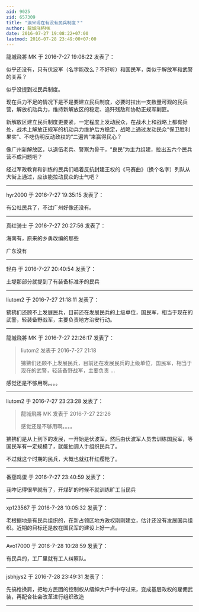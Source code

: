 ```yaml
---
aid: 9025
zid: 657309
title: "澳宋现在有没有民兵制度？"
author: 龍城飛將MK
date: 2016-07-27 19:08:22+07:00
lastmod: 2016-07-28 23:49:00+07:00
---
```


龍城飛將 MK 于 2016-7-27 19:08:22 发表了：

似乎还没有，只有伏波军（名字能改么？不好听）和国民军，类似于解放军和武警的关系？

似乎没提到过民兵制度。

现在兵力不足的情况下是不是要建立民兵制度，必要时拉出一支数量可观的民兵营，解放机动兵力，维持新解放区的稳定、追歼残敌和协助正规军剿匪。

新解放区建立民兵制度更要紧，一定程度上发动民众，在战术上和战略上都有好处，战术上解放正规军的机动兵力维护后方稳定，战略上通过发动民众“保卫胜利果实”、不吃伪明反动政权的“二遍苦”来赢得民心？

像广州新解放区，以退伍老兵、警察为骨干，“良民”为主力组建，拉出五六个民兵营不成问题吧？

经过军政教育和训练的民兵们唱着反抗封建王权的《马赛曲》（换个名字）列队从大街上通过，应该能拉动民众的士气吧？

---

hyr2000 于 2016-7-27 19:35:15 发表了：

有公社民兵了，不过广州好像还没有。

---

真红骑士 于 2016-7-27 20:27:56 发表了：

海南有，原来的乡勇改编的那些

广东没有

---

轻舟 于 2016-7-27 20:40:54 发表了：

土堤那部分就提到了有装备标准矛的民兵

---

liutom2 于 2016-7-27 21:18:11 发表了：

狒狒们还顾不上发展民兵，目前还在发展民兵的上级单位，国民军，相当于现在的武警，轻装备野战军，主要负责地方治安行动。

---

龍城飛將 MK 于 2016-7-27 22:26:17 发表了：

> liutom2 发表于 2016-7-27 21:18
>
> 狒狒们还顾不上发展民兵，目前还在发展民兵的上级单位，国民军，相当于现在的武警，轻装备野战军，主要负责 ...

感觉还是不够用啊。。。。

---

liutom2 于 2016-7-27 23:23:28 发表了：

> 龍城飛將 MK 发表于 2016-7-27 22:26
>
> 感觉还是不够用啊。。。。

狒狒们是从上到下的发展，一开始是伏波军，然后由伏波军人员去训练国民军，等国民军有一定规模了，就能抽调人手组织民兵了。

不过就这个时期的民兵，大概也就扛杆红缨枪了。

---

番茄鸡蛋 于 2016-7-27 23:40:59 发表了：

我咋记得很早就有了，开煤矿的时候不就训练旷工当民兵

---

xp123567 于 2016-7-28 10:05:32 发表了：

老根据地是有民兵组织的，在新占领区地方政权刚刚建立，估计还没有发展国兵组织。近期的目标还是放在国民军的建设上好一点。

---

Avo17000 于 2016-7-28 10:28:59 发表了：

有民兵的，工厂里就有工人纠察队。

---

jsbhjys2 于 2016-7-28 23:49:31 发表了：

先搞枪换肩，把地方民团的控制权从缙绅大户手中夺过来，变成基层政权的雇佣武装，再配合社会改革进行组织改造

---
